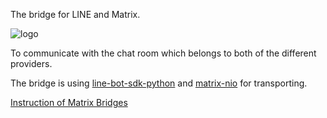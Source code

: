 The bridge for LINE and Matrix.

![logo](https://raw.githubusercontent.com/supersonictw/matrix-line-bridge/master/logo.svg)

To communicate with the chat room which belongs to both of the different providers.

The bridge is using [line-bot-sdk-python](https://github.com/line/line-bot-sdk-python) and [matrix-nio](https://github.com/poljar/matrix-nio) for transporting.

[Instruction of Matrix Bridges](https://matrix.org/bridges/)


